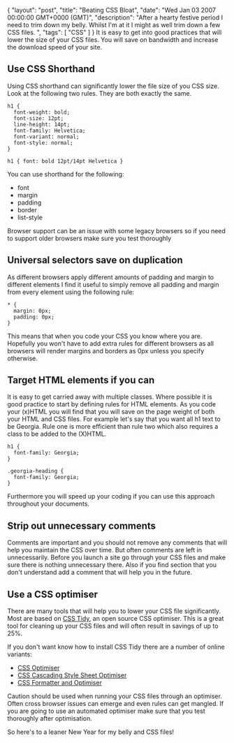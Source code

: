 {
  "layout": "post",
  "title": "Beating CSS Bloat",
  "date": "Wed Jan 03 2007 00:00:00 GMT+0000 (GMT)",
  "description": "After a hearty festive period I need to trim down my belly. Whilst I'm at it I might as well trim down a few CSS files. ",
  "tags": [
    "CSS"
  ]
}
It is easy to get into good practices that will lower the size of your CSS files. You will save on bandwidth and increase the download speed of your site. 

## Use CSS Shorthand

Using CSS shorthand can significantly lower the file size of you CSS size. Look at the following two rules. They are both exactly the same.  

    h1 { 
      font-weight: bold; 
      font-size: 12pt; 
      line-height: 14pt; 
      font-family: Helvetica; 
      font-variant: normal; 
      font-style: normal; 
    } 

    h1 { font: bold 12pt/14pt Helvetica }

You can use shorthand for the following:

*   font
*   margin
*   padding
*   border
*   list-style

Browser support can be an issue with some legacy browsers so if you need to support older browsers make sure you test thoroughly

## Universal selectors save on duplication

As different browsers apply different amounts of padding and margin to different elements I find it useful to simply remove all padding and margin from every element using the following rule: 

    * { 
      margin: 0px;
      padding: 0px; 
    }

This means that when you code your CSS you know where you are. Hopefully you won't have to add extra rules for different browsers as all browsers will render margins and borders as 0px unless you specify otherwise. 

## Target HTML elements if you can

It is easy to get carried away with multiple classes. Where possible it is good practice to start by defining rules for HTML elements. As you code your (x)HTML you will find that you will save on the page weight of both your HTML and CSS files. For example let's say that you want all h1 text to be Georgia. Rule one is more efficient than rule two which also requires a class to be added to the (X)HTML. 

    h1 {  
      font-family: Georgia; 
    } 

    .georgia-heading {  
      font-family: Georgia; 
    }

Furthermore you will speed up your coding if you can use this approach throughout your documents. 

## Strip out unnecessary comments

Comments are important and you should not remove any comments that will help you maintain the CSS over time. But often comments are left in unnecessarily. Before you launch a site go through your CSS files and make sure there is nothing unnecessary there. Also if you find section that you don't understand add a comment that will help you in the future.

## Use a CSS optimiser

There are many tools that will help you to lower your CSS file significantly. Most are based on [CSS Tidy][1], an open source CSS optimiser. This is a great tool for cleaning up your CSS files and will often result in savings of up to 25%. 

If you don't want know how to install CSS Tidy there are a number of online variants:

*   [CSS Optimiser][2]
*   [CSS Cascading Style Sheet Optimiser][3]
*   [CSS Formatter and Optimiser][4]

Caution should be used when running your CSS files through an optimiser. Often cross browser issues can emerge and even rules can get mangled. If you are going to use an automated optimiser make sure that you test thoroughly after optimisation.

So here's to a leaner New Year for my belly and CSS files!

 [1]: http://csstidy.sourceforge.net/
 [2]: http://www.cssoptimiser.com/
 [3]: http://flumpcakes.co.uk/css/optimiser/
 [4]: http://www.cdburnerxp.se/cssparse/css_optimiser.php
